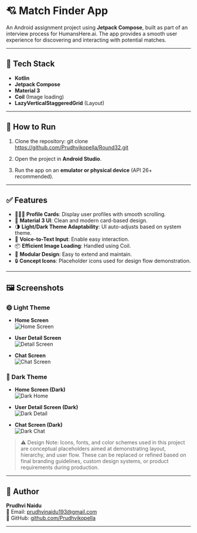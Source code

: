 # 💘 Match Finder App

An Android assignment project using **Jetpack Compose**, built as part of an interview process for HumansHere.ai. The app provides a smooth user experience for discovering and interacting with potential matches.

---

## 🔧 Tech Stack

- **Kotlin**
- **Jetpack Compose**
- **Material 3**
- **Coil** (Image loading)
- **LazyVerticalStaggeredGrid** (Layout)

---

## 🚀 How to Run

1. Clone the repository:
git clone https://github.com/Prudhvikopella/Round32.git


2. Open the project in **Android Studio**.
3. Run the app on an **emulator or physical device** (API 26+ recommended).

---

## ✅ Features

- 🧑‍🤝‍🧑 **Profile Cards**: Display user profiles with smooth scrolling.
- 🎨 **Material 3 UI**: Clean and modern card-based design.
- 🌗 **Light/Dark Theme Adaptability**: UI auto-adjusts based on system theme.
- 🎤 **Voice-to-Text Input**: Enable easy interaction.
- 📦 **Efficient Image Loading**: Handled using Coil.
- 🎯 **Modular Design**: Easy to extend and maintain.
- 🔒 **Concept Icons**: Placeholder icons used for design flow demonstration.

---

## 🖼️ Screenshots

### 🌞 Light Theme

- **Home Screen**  
![Home Screen](https://github.com/Prudhvikopella/Round32/blob/master/screen%201%20-%20HomeScreen.png)

- **User Detail Screen**  
![Detail Screen](https://github.com/Prudhvikopella/Round32/blob/master/screen%202%20-%20UserDetailScreen.png)

- **Chat Screen**  
![Chat Screen](https://github.com/Prudhvikopella/Round32/blob/master/screen%203%20-%20chatScreen.png)

### 🌚 Dark Theme

- **Home Screen (Dark)**  
![Dark Home](https://github.com/Prudhvikopella/Round32/blob/master/screen%201%20-%20HomeScreen.png)

- **User Detail Screen (Dark)**  
![Dark Detail](https://github.com/Prudhvikopella/Round32/blob/master/screen%205%20-%20DetailDark.png)

- **Chat Screen (Dark)**  
![Dark Chat](https://github.com/Prudhvikopella/Round32/blob/master/screen%206%20-%20ChatDark.png)

> ⚠️ Design Note:
Icons, fonts, and color schemes used in this project are conceptual placeholders aimed at demonstrating layout, hierarchy, and user flow. These can be replaced or refined based on final branding guidelines, custom design systems, or product requirements during production.

---

## 👤 Author

**Prudhvi Naidu**  
📧 Email: [prudhvinaidu193@gmail.com](mailto:prudhvinaidu193@gmail.com)  
🔗 GitHub: [github.com/Prudhvikopella](https://github.com/Prudhvikopella)

---


